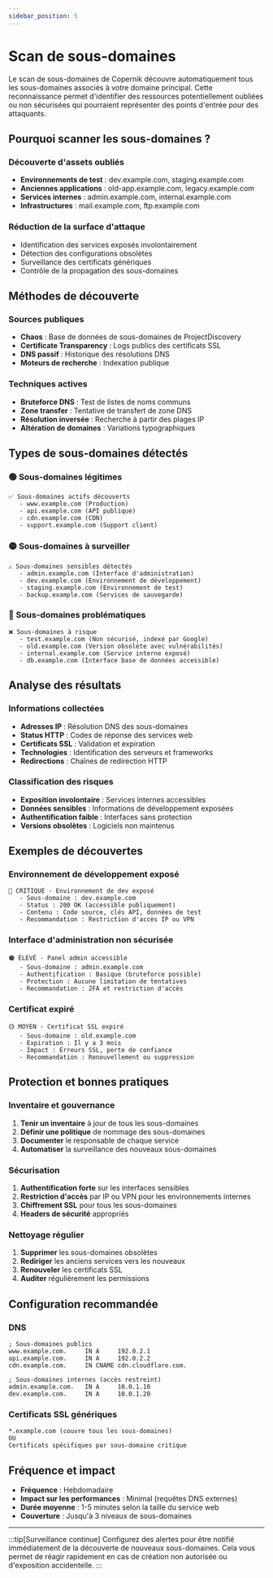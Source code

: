 ```yaml
---
sidebar_position: 5
---
```


# Scan de sous-domaines

Le scan de sous-domaines de Copernik découvre automatiquement tous les sous-domaines associés à votre domaine principal. Cette reconnaissance permet d'identifier des ressources potentiellement oubliées ou non sécurisées qui pourraient représenter des points d'entrée pour des attaquants.

## Pourquoi scanner les sous-domaines ?

### Découverte d'assets oubliés
- **Environnements de test** : dev.example.com, staging.example.com
- **Anciennes applications** : old-app.example.com, legacy.example.com
- **Services internes** : admin.example.com, internal.example.com
- **Infrastructures** : mail.example.com, ftp.example.com

### Réduction de la surface d'attaque
- Identification des services exposés involontairement
- Détection des configurations obsolètes
- Surveillance des certificats génériques
- Contrôle de la propagation des sous-domaines

## Méthodes de découverte

### Sources publiques
- **Chaos** : Base de données de sous-domaines de ProjectDiscovery
- **Certificate Transparency** : Logs publics des certificats SSL
- **DNS passif** : Historique des résolutions DNS
- **Moteurs de recherche** : Indexation publique

### Techniques actives
- **Bruteforce DNS** : Test de listes de noms communs
- **Zone transfer** : Tentative de transfert de zone DNS
- **Résolution inversée** : Recherche à partir des plages IP
- **Altération de domaines** : Variations typographiques

## Types de sous-domaines détectés

### 🟢 Sous-domaines légitimes
```
✅ Sous-domaines actifs découverts
   - www.example.com (Production)
   - api.example.com (API publique)
   - cdn.example.com (CDN)
   - support.example.com (Support client)
```

### 🟡 Sous-domaines à surveiller
```
⚠️ Sous-domaines sensibles détectés
   - admin.example.com (Interface d'administration)
   - dev.example.com (Environnement de développement)
   - staging.example.com (Environnement de test)
   - backup.example.com (Services de sauvegarde)
```

### 🔴 Sous-domaines problématiques
```
❌ Sous-domaines à risque
   - test.example.com (Non sécurisé, indexé par Google)
   - old.example.com (Version obsolète avec vulnérabilités)
   - internal.example.com (Service interne exposé)
   - db.example.com (Interface base de données accessible)
```

## Analyse des résultats

### Informations collectées
- **Adresses IP** : Résolution DNS des sous-domaines
- **Status HTTP** : Codes de réponse des services web
- **Certificats SSL** : Validation et expiration
- **Technologies** : Identification des serveurs et frameworks
- **Redirections** : Chaînes de redirection HTTP

### Classification des risques
- **Exposition involontaire** : Services internes accessibles
- **Données sensibles** : Informations de développement exposées
- **Authentification faible** : Interfaces sans protection
- **Versions obsolètes** : Logiciels non maintenus

## Exemples de découvertes

### Environnement de développement exposé
```
🔴 CRITIQUE - Environnement de dev exposé
   - Sous-domaine : dev.example.com
   - Status : 200 OK (accessible publiquement)
   - Contenu : Code source, clés API, données de test
   - Recommandation : Restriction d'accès IP ou VPN
```

### Interface d'administration non sécurisée
```
🟠 ÉLEVÉ - Panel admin accessible
   - Sous-domaine : admin.example.com
   - Authentification : Basique (bruteforce possible)
   - Protection : Aucune limitation de tentatives
   - Recommandation : 2FA et restriction d'accès
```

### Certificat expiré
```
🟡 MOYEN - Certificat SSL expiré
   - Sous-domaine : old.example.com
   - Expiration : Il y a 3 mois
   - Impact : Erreurs SSL, perte de confiance
   - Recommandation : Renouvellement ou suppression
```

## Protection et bonnes pratiques

### Inventaire et gouvernance
1. **Tenir un inventaire** à jour de tous les sous-domaines
2. **Définir une politique** de nommage des sous-domaines
3. **Documenter** le responsable de chaque service
4. **Automatiser** la surveillance des nouveaux sous-domaines

### Sécurisation
1. **Authentification forte** sur les interfaces sensibles
2. **Restriction d'accès** par IP ou VPN pour les environnements internes
3. **Chiffrement SSL** pour tous les sous-domaines
4. **Headers de sécurité** appropriés

### Nettoyage régulier
1. **Supprimer** les sous-domaines obsolètes
2. **Rediriger** les anciens services vers les nouveaux
3. **Renouveler** les certificats SSL
4. **Auditer** régulièrement les permissions

## Configuration recommandée

### DNS
```dns
; Sous-domaines publics
www.example.com.     IN A     192.0.2.1
api.example.com.     IN A     192.0.2.2
cdn.example.com.     IN CNAME cdn.cloudflare.com.

; Sous-domaines internes (accès restreint)
admin.example.com.   IN A     10.0.1.10
dev.example.com.     IN A     10.0.1.20
```

### Certificats SSL génériques
```
*.example.com (couvre tous les sous-domaines)
OU
Certificats spécifiques par sous-domaine critique
```

## Fréquence et impact

- **Fréquence** : Hebdomadaire
- **Impact sur les performances** : Minimal (requêtes DNS externes)
- **Durée moyenne** : 1-5 minutes selon la taille du service web
- **Couverture** : Jusqu'à 3 niveaux de sous-domaines

---

:::tip[Surveillance continue]
Configurez des alertes pour être notifié immédiatement de la découverte de nouveaux sous-domaines. Cela vous permet de réagir rapidement en cas de création non autorisée ou d'exposition accidentelle.
:::
